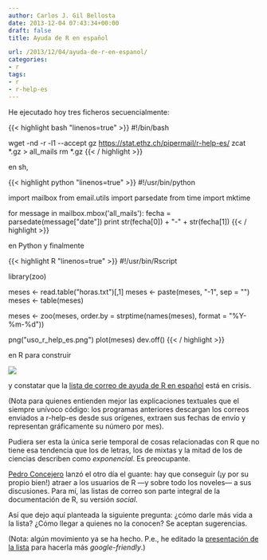 ```yaml
---
author: Carlos J. Gil Bellosta
date: 2013-12-04 07:43:34+00:00
draft: false
title: Ayuda de R en español

url: /2013/12/04/ayuda-de-r-en-espanol/
categories:
- r
tags:
- r
- r-help-es
---
```


He ejecutado hoy tres ficheros secuencialmente:

{{< highlight bash "linenos=true" >}}
#!/bin/bash

wget -nd -r -l1 --accept gz https://stat.ethz.ch/pipermail/r-help-es/
zcat *.gz > all_mails
rm *.gz
{{< / highlight >}}

en sh,

{{< highlight python "linenos=true" >}}
#!/usr/bin/python

import mailbox
from email.utils import parsedate
from time import mktime

for message in mailbox.mbox('all_mails'):
    fecha = parsedate(message["date"])
    print str(fecha[0]) + "-" + str(fecha[1])
{{< / highlight >}}

en Python y finalmente

{{< highlight R "linenos=true" >}}
#!/usr/bin/Rscript

library(zoo)

meses <- read.table("horas.txt")[,1]
meses <- paste(meses, "-1", sep = "")
meses <- table(meses)

meses <- zoo(meses, order.by = strptime(names(meses), format = "%Y-%m-%d"))

png("uso_r_help_es.png")
    plot(meses)
dev.off()
{{< / highlight >}}

en R para construir

[![](/wp-uploads/2013/12/uso_r_help_es.png#center)
](/wp-uploads/2013/12/uso_r_help_es.png#center)

y constatar que la [lista de correo de ayuda de R en español](https://stat.ethz.ch/mailman/listinfo/r-help-es) está en crisis.

(Nota para quienes entienden mejor las explicaciones textuales que el siempre unívoco código: los programas anteriores descargan los correos enviados a r-help-es desde sus orígenes, extraen sus fechas de envío y representan gráficamente su número por mes).

Pudiera ser esta la única serie temporal de cosas relacionadas con R que no tiene esa tendencia que los de letras, los de mixtas y la mitad de los de ciencias describen como _exponencial_. Es preocupante.

[Pedro Concejero](https://twitter.com/ConcejeroPedro) lanzó el otro día el guante: hay que conseguir (¡y por su propio bien!) atraer a los usuarios de R —y sobre todo los noveles— a sus discusiones. Para mí, las listas de correo son parte integral de la documentación de R, su versión _social_.

Así que dejo aquí planteada la siguiente pregunta: ¿cómo darle más vida a la lista? ¿Cómo llegar a quienes no la conocen? Se aceptan sugerencias.

(Nota: algún movimiento ya se ha hecho. P.e., he editado la [presentación de la lista](https://stat.ethz.ch/mailman/listinfo/r-help-es) para hacerla más _google-friendly_.)
